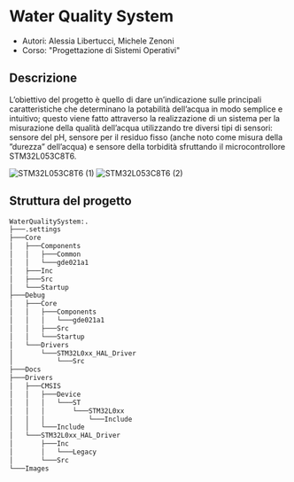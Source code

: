 # Water Quality System
- Autori: Alessia Libertucci, Michele Zenoni
- Corso: "Progettazione di Sistemi Operativi" 

## Descrizione
L’obiettivo del progetto è quello di dare un’indicazione sulle principali caratteristiche che determinano la potabilità dell’acqua in modo semplice e intuitivo; questo viene fatto attraverso la realizzazione di un sistema per la misurazione della qualità dell’acqua utilizzando tre diversi tipi di sensori: sensore del pH, sensore per il residuo fisso (anche noto come misura della ”durezza” dell’acqua) e sensore della torbidità sfruttando il microcontrollore STM32L053C8T6.

![STM32L053C8T6 (1)](/Images/WaterParamOutput.png "Misure su EPD") ![STM32L053C8T6 (2)](/Images/WaterScaleOutput.png "Scala di qualità su EPD")

## Struttura del progetto
```bash
WaterQualitySystem:.
├───.settings
├───Core
│   ├───Components
│   │   ├───Common
│   │   └───gde021a1
│   ├───Inc
│   ├───Src
│   └───Startup
├───Debug
│   ├───Core
│   │   ├───Components
│   │   │   └───gde021a1
│   │   ├───Src
│   │   └───Startup
│   └───Drivers
│       └───STM32L0xx_HAL_Driver
│           └───Src
├───Docs
├───Drivers
│   ├───CMSIS
│   │   ├───Device
│   │   │   └───ST
│   │   │       └───STM32L0xx
│   │   │           └───Include
│   │   └───Include
│   └───STM32L0xx_HAL_Driver
│       ├───Inc
│       │   └───Legacy
│       └───Src
└───Images
```
